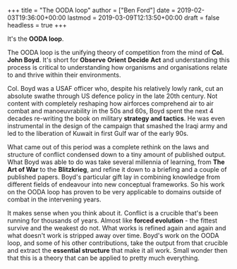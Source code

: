 +++
title = "The OODA loop"
author = ["Ben Ford"]
date = 2019-02-03T19:36:00+00:00
lastmod = 2019-03-09T12:13:50+00:00
draft = false
headless = true
+++

It's the **OODA loop**.

The OODA loop is the unifying theory of competition from the mind of **Col. John
Boyd**. It's short for **Observe** **Orient** **Decide** **Act** and understanding this
process is critical to understanding how organisms and organisations relate to
and thrive within their environments.

Col. Boyd was a USAF officer who, despite his relatively lowly rank, cut an
absolute swathe through US defence policy in the late 20th century. Not content
with completely reshaping how airforces comprehend air to air combat and
manoeuvrability in the 50s and 60s, Boyd spent the next 4 decades re-writing the
book on military **strategy and tactics**. He was even instrumental in the design of
the campaign that smashed the Iraqi army and led to the liberation of Kuwait in
first Gulf war of the early 90s.

What came out of this period was a complete rethink on the laws and structure of
conflict condensed down to a tiny amount of published output. What Boyd was able
to do was take several millennia of learning, from **The Art of War** to the
**Blitzkrieg**, and refine it down to a briefing and a couple of published papers.
Boyd's particular gift lay in combining knowledge from different fields of
endeavour into new conceptual frameworks. So his work on the OODA loop has
proven to be very applicable to domains outside of combat in the intervening
years.

It makes sense when you think about it. Conflict is a crucible that's been
running for thousands of years. Almost like **forced evolution** - the fittest
survive and the weakest do not. What works is refined again and again and what
doesn't work is stripped away over time. Boyd's work on the OODA loop, and some
of his other contributions, take the output from that crucible and extract the
**essential structure** that make it all work. Small wonder then that this is a theory
that can be applied to pretty much everything.
